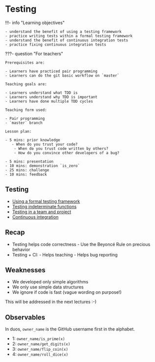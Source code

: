 # Testing

!!!- info "Learning objectives"

    - understand the benefit of using a testing framework
    - practice writing tests within a formal testing framework
    - understand the benefit of continuous integration tests
    - practice fixing continuous integration tests

???- question "For teachers"

    Prerequisites are:

    - Learners have practiced pair programming
    - Learners can do the git basic workflow on `master`

    Teaching goals are:

    - Learners understand what TDD is
    - Learners understand why TDD is important
    - Learners have done multiple TDD cycles

    Teaching form used:

    - Pair programming
    - `master` branch

    Lesson plan:

    - 5 mins: prior knowledge
       - When do you trust your code?
        - When do you trust code written by others?
        - How do you convince other developers of a bug?

    - 5 mins: presentation
    - 10 mins: demonstration `is_zero`
    - 25 mins: challenge
    - 10 mins: feedback

## Testing

- [Using a formal testing framework](testing_framework.md)
- [Testing indeterminate functions](testing_indeterminate_functions.md)
- [Testing in a team and project](testing_in_a_team.md)
- [Continuous integration](continuous_integration.md)

## Recap

- Testing helps code correctness
      - Use the Beyoncé Rule on precious behavior
- Testing + CI:
      - Helps teaching
      - Helps bug reporting

## Weaknesses

- We developed only simple algorithms
- We only use simple data structures
- We ignore if code is fast (vague wording on purpose!)

This will be addressed in the next lectures :-)

## Observables

In duos, `owner_name` is the GitHub username first in the alphabet.

- 1: `owner_name/is_prime(x)`
- 2: `owner_name/get_digits(x)`
- 3: `owner_name/flip_coin(x)`
- 4: `owner_name/roll_dice(x)`

